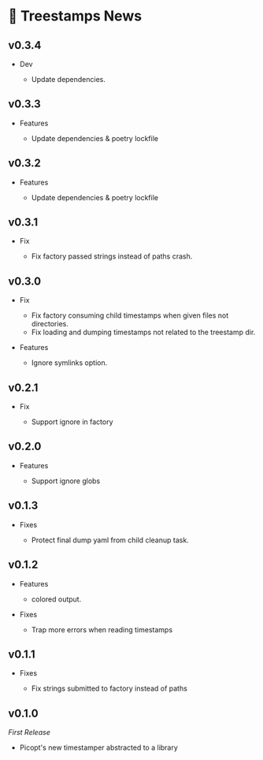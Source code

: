 # 📰 Treestamps News

## v0.3.4

- Dev

  - Update dependencies.


## v0.3.3

- Features

  - Update dependencies & poetry lockfile

## v0.3.2

- Features

  - Update dependencies & poetry lockfile

## v0.3.1

- Fix

  - Fix factory passed strings instead of paths crash.

## v0.3.0

- Fix

  - Fix factory consuming child timestamps when given files not directories.
  - Fix loading and dumping timestamps not related to the treestamp dir.

- Features

  - Ignore symlinks option.

## v0.2.1

- Fix

  - Support ignore in factory

## v0.2.0

- Features

  - Support ignore globs

## v0.1.3

- Fixes

  - Protect final dump yaml from child cleanup task.

## v0.1.2

- Features

  - colored output.

- Fixes

  - Trap more errors when reading timestamps

## v0.1.1

- Fixes

  - Fix strings submitted to factory instead of paths

## v0.1.0

_First Release_

- Picopt's new timestamper abstracted to a library

